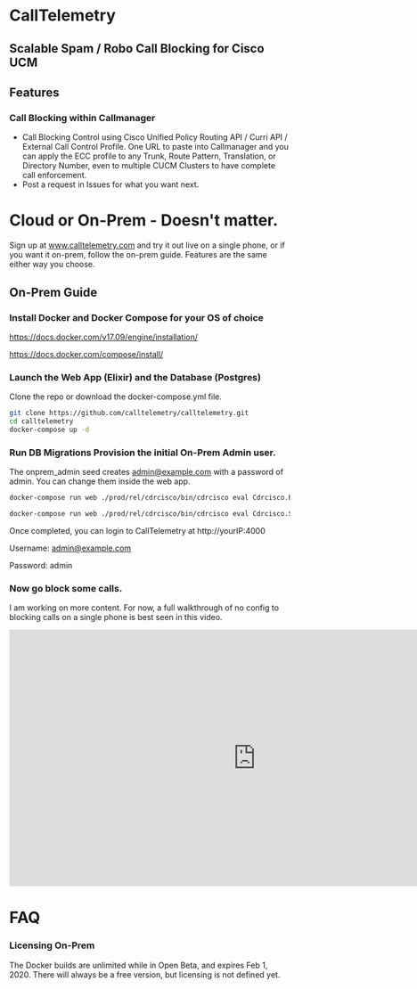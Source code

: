 # CallTelemetry
## Scalable Spam / Robo Call Blocking for Cisco UCM

## Features
### Call Blocking within Callmanager
* Call Blocking Control using Cisco Unified Policy Routing API / Curri API / External Call Control Profile. One URL to paste into Callmanager and you can apply the ECC profile to any Trunk, Route Pattern, Translation, or Directory Number, even to multiple CUCM Clusters to have complete call enforcement.
* Post a request in Issues for what you want next. 

# Cloud or On-Prem - Doesn't matter.
Sign up at www.calltelemetry.com and try it out live on a single phone, or if you want it on-prem, follow the on-prem guide. Features are the same either way you choose.

## On-Prem Guide

### Install Docker and Docker Compose for your OS of choice
https://docs.docker.com/v17.09/engine/installation/

https://docs.docker.com/compose/install/

### Launch the Web App (Elixir) and the Database (Postgres)
Clone the repo or download the docker-compose.yml file.


``` bash
git clone https://github.com/calltelemetry/calltelemetry.git
cd calltelemetry
docker-compose up -d

```
 

### Run DB Migrations Provision the initial On-Prem Admin user.
The onprem_admin seed creates admin@example.com with a password of admin. You can change them inside the web app.

``` bash
docker-compose run web ./prod/rel/cdrcisco/bin/cdrcisco eval Cdrcisco.Release.migrate

docker-compose run web ./prod/rel/cdrcisco/bin/cdrcisco eval Cdrcisco.Seeds.onprem_admin
```
Once completed, you can login to CallTelemetry at http://yourIP:4000

Username: admin@example.com

Password: admin

### Now go block some calls.
I am working on more content. For now, a full walkthrough of no config to blocking calls on a single phone is best seen in this video.

<iframe width="883" height="461" src="https://www.youtube.com/embed/q--jzdSkEDw" frameborder="0" allow="accelerometer; autoplay; encrypted-media; gyroscope; picture-in-picture" allowfullscreen></iframe>



# FAQ
### Licensing On-Prem
The Docker builds are unlimited while in Open Beta, and expires Feb 1, 2020. 
There will always be a free version, but licensing is not defined yet.
